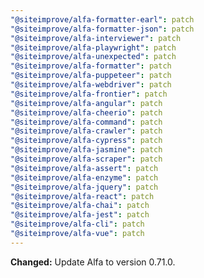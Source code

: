 ```yaml
---
"@siteimprove/alfa-formatter-earl": patch
"@siteimprove/alfa-formatter-json": patch
"@siteimprove/alfa-interviewer": patch
"@siteimprove/alfa-playwright": patch
"@siteimprove/alfa-unexpected": patch
"@siteimprove/alfa-formatter": patch
"@siteimprove/alfa-puppeteer": patch
"@siteimprove/alfa-webdriver": patch
"@siteimprove/alfa-frontier": patch
"@siteimprove/alfa-angular": patch
"@siteimprove/alfa-cheerio": patch
"@siteimprove/alfa-command": patch
"@siteimprove/alfa-crawler": patch
"@siteimprove/alfa-cypress": patch
"@siteimprove/alfa-jasmine": patch
"@siteimprove/alfa-scraper": patch
"@siteimprove/alfa-assert": patch
"@siteimprove/alfa-enzyme": patch
"@siteimprove/alfa-jquery": patch
"@siteimprove/alfa-react": patch
"@siteimprove/alfa-chai": patch
"@siteimprove/alfa-jest": patch
"@siteimprove/alfa-cli": patch
"@siteimprove/alfa-vue": patch
---
```


**Changed:** Update Alfa to version 0.71.0.
